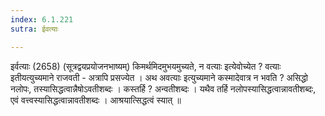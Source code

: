 ```yaml
---
index: 6.1.221
sutra: ईवत्याः

---
```

 इर्वत्याः (2658)  (सूत्रद्वयप्रयोजनभाष्यम्) किमर्थमिदमुभयमुच्यते, न वत्याः इत्येवोच्येत ? वत्याः इतीयत्युच्यमाने राजवती  -  अत्रापि प्रसज्येत । अथ अवत्याः इत्युच्यमाने कस्मादेवात्र न भवति ? असिद्धो नलोपः, तस्यासिद्धत्वान्नैषोऽवतीशब्दः । कस्तर्हि ? अन्वतीशब्दः । यथैव तर्हि नलोपस्यासिद्धत्वान्नावतीशब्दः, एवं वत्त्वस्यासिद्धत्वान्नावतीशब्दः । आश्रयात्सिद्धत्वं स्यात् ॥ 